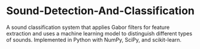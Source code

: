 # Sound-Detection-And-Classification
A sound classification system that applies Gabor filters for feature extraction and uses a machine learning model to distinguish different types of sounds. Implemented in Python with NumPy, SciPy, and scikit-learn.

